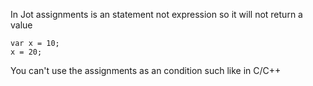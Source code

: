 In Jot assignments is an statement not expression so it will not return a value

```
var x = 10;
x = 20;
```

You can't use the assignments as an condition such like in C/C++